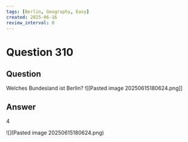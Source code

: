 ```yaml
---
tags: [Berlin, Geography, Easy]
created: 2025-06-16
review_interval: 0
---
```


# Question 310

## Question

Welches Bundesland ist Berlin?
![[Pasted image 20250615180624.png]]

## Answer

4

![](Pasted image 20250615180624.png)
